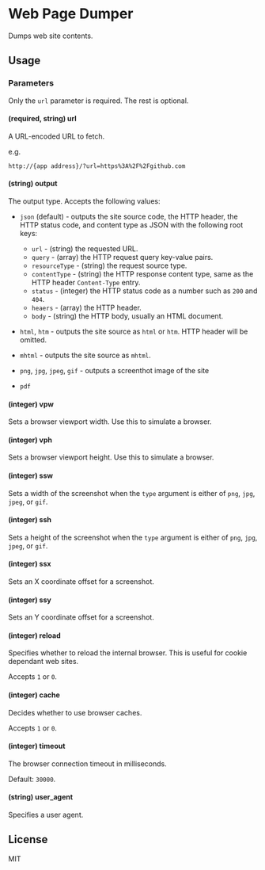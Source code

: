 # Web Page Dumper
Dumps web site contents.

## Usage

### Parameters

Only the `url` parameter is required. The rest is optional.

#### (required, string) url 
A URL-encoded URL to fetch. 

e.g.
```
http://{app address}/?url=https%3A%2F%2Fgithub.com
```

#### (string) output
The output type. Accepts the following values:
- `json` (default) - outputs the site source code, the HTTP header, the HTTP status code, and content type as JSON with the following root keys: 
  - `url` - (string) the requested URL.
  - `query` - (array) the HTTP request query key-value pairs.
  - `resourceType` - (string) the request source type.
  - `contentType` - (string) the HTTP response content type, same as the HTTP header `Content-Type` entry.
  - `status` - (integer) the HTTP status code as a number such as `200` and `404`.
  - `heaers` - (array) the HTTP header.
  - `body`   - (string) the HTTP body, usually an HTML document.
  
- `html`, `htm` - outputs the site source as `html` or `htm`. HTTP header will be omitted.
- `mhtml` - outputs the site source as `mhtml`.
- `png`, `jpg`, `jpeg`, `gif` - outputs a screenthot image of the site
- `pdf`

#### (integer) vpw
Sets a browser viewport width. Use this to simulate a browser. 

#### (integer) vph
Sets a browser viewport height. Use this to simulate a browser.
 
#### (integer) ssw
Sets a width of the screenshot when the `type` argument is either of `png`, `jpg`, `jpeg`, or `gif`.  
 
#### (integer) ssh 
Sets a height of the screenshot when the `type` argument is either of `png`, `jpg`, `jpeg`, or `gif`.

#### (integer) ssx
Sets an X coordinate offset for a screenshot.

#### (integer) ssy 
Sets an Y coordinate offset for a screenshot. 

#### (integer) reload  
Specifies whether to reload the internal browser. This is useful for cookie dependant web sites.  

Accepts `1` or `0`.

#### (integer) cache
Decides whether to use browser caches.

Accepts `1` or `0`.

#### (integer) timeout
The browser connection timeout in milliseconds.

Default: `30000`.

#### (string) user_agent
Specifies a user agent.

## License
MIT